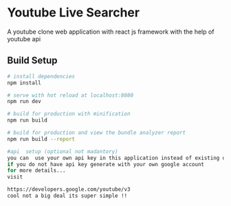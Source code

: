 # Youtube Live Searcher

A youtube clone  web application with react js framework with the help of youtube api
## Build Setup

``` bash
# install dependencies
npm install

# serve with hot reload at localhost:8080
npm run dev

# build for production with minification
npm run build

# build for production and view the bundle analyzer report
npm run build --report

#api  setup (optional not madantory) 
you can  use your own api key in this application instead of existing one
if you do not have api key generate with your own google account
for more details...
visit

https://developers.google.com/youtube/v3
cool not a big deal its super simple !!
```
